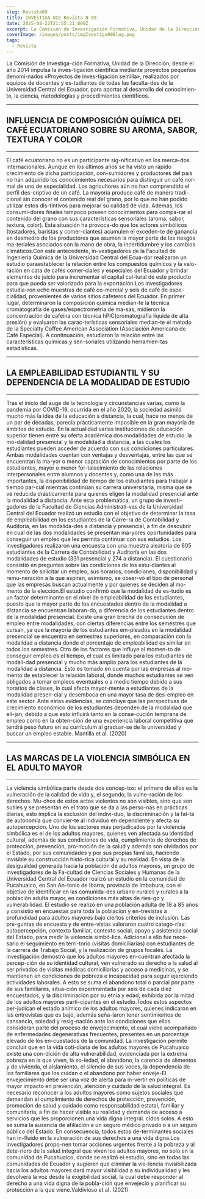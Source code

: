 ```yaml
---
slug: Revista09
title: INVESTIGA UCE Revista N 09
date: 2025-08-22T21:55:21.800Z
excerpt: La Comisión de Investigación Formativa, Unidad de la Dirección, desde el año 2014 impulsa la investigación científica mediante proyectos pequeños denominados «Proyectos de investigación semilla»
coverImage: /images/posts/imgIvestiga09Blog.png
tags:
  - Revista
---
```


<script>
  import FloatingImage from "$lib/components/atoms/FloatingImage.svelte";
</script>

La Comisión de Investiga-ción Formativa, Unidad de la Dirección, desde el año 2014 impulsa la inves-tigación científica mediante proyectos pequeños denomi-nados «Proyectos de inves-tigación semilla», realizados por equipos de docentes y es-tudiantes de todas las faculta-des de la Universidad Central del Ecuador, para aportar al desarrollo del conocimien-to, la ciencia, metodologías y procedimientos científicos.

---
## INFLUENCIA DE COMPOSICIÓN QUÍMICA DEL CAFÉ ECUATORIANO SOBRE SU AROMA, SABOR, TEXTURA Y COLOR
---
<FloatingImage 
  src="/images/posts/imgInvestiga09Blog01.png" alt="UCE" 
  style="display:block; margin-inline:auto; max-width: 720px"
  fit="cover"
  amplitude={8}
  duration={1000}
  hoverScale={1.03}
  shadow="0 0 0 20px var(--color--primary),
          0 200px 40px color-mix(in oklab, var(--color--primary) 90%, transparent)"
/>

El café ecuatoriano no es un participante sig-nificativo en los merca-dos internacionales. Aunque en los últimos años se ha visto un rápido crecimiento de dicha participación, con-sumidores y productores del país no han adquirido los conocimientos necesarios para distinguir un café nor-mal de uno de especialidad. Los agricultores aún no han comprendido el perfil des-criptivo de un café. La mayoría produce café de manera tradi-cional sin conocer el contenido real del grano, por lo que no han podido utilizar estos dis-tintivos para mejorar su calidad de vida. Además, los consumi-dores finales tampoco poseen conocimientos para compa-rar el contenido del grano con sus características sensoriales (aroma, sabor, textura, color). Esta situación ha provoca-do que los actores simbólicos (tostadores, baristas y comer-ciantes) acumulen el exceden-te de ganancia en desmedro de los productores que asumen la mayor parte de los riesgos ma-teriales asociados con la mano de obra, la incertidumbre y los cambios climáticos.Con este antecedente, in-vestigadores de la Facultad de Ingeniería Química de la Universidad Central del Ecua-dor realizaron un estudio paraestablecer la relación entre los compuestos químicos y la valo-ración en cata de cafés comer-ciales y especiales del Ecuador y brindar elementos de juicio para incrementar el capital cul-tural de este producto para que pueda ser valorizado para la exportación.Los investigadores estudia-ron ocho muestras de café co-mercial y seis de café de espe-cialidad, provenientes de varios sitios cafeteros del Ecuador. En primer lugar, determinaron la composición química median-te la técnica cromatografía de gases/espectrometría de ma-sas, midieron la concentración de cafeína con técnica hPlC(cromatografía líquida de alta presión) y evaluaron las carac-terísticas sensoriales median-te el método de la Specialty Coffee American Association (Asociación Americana de Café Especial). A continuación, estudiaron la relación entre las características químicas y sen-soriales utilizando herramien-tas estadísticas.

---
## LA EMPLEABILIDAD ESTUDIANTIL Y SU DEPENDENCIA DE LA MODALIDAD DE ESTUDIO
---
<FloatingImage 
  src="/images/posts/imgInvestiga09Blog02.png" alt="UCE" 
  style="display:block; margin-inline:auto; max-width: 720px"
  fit="cover"
  amplitude={8}
  duration={1000}
  hoverScale={1.03}
  shadow="0 0 0 20px var(--color--primary),
          0 200px 40px color-mix(in oklab, var(--color--primary) 90%, transparent)"
/>

Tras el inicio del auge de la tecnología y circunstancias varias, como la pandemia por COVID-19, ocurrida en el año 2020, la sociedad asimiló mucho más la idea de la educación a distancia, la cual, hace no menos de un par de décadas, parecía prácticamente imposible en la gran mayoría de ámbitos de estudio. En la actualidad varias instituciones de educación superior tienen entre su oferta académica dos modalidades de estudio: la mo-dalidad presencial y la modalidad a distancia, a las cuales los estudiantes pueden acceder de acuerdo con sus condiciones particulares. Ambas modalidades cuentan con ventajas y desventajas, entre las que se encuentran la ma-yor o menor captación de conocimientos por parte de los estudiantes, mayor o menor for-talecimiento de las relaciones interpersonales entre alumnos y docentes y, como una de las más importantes, la disponibilidad de tiempo de los estudiantes para trabajar a tiempo par-cial mientras continúan su carrera universitaria, misma que se ve reducida drásticamente para quienes eligen la modalidad presencial ante la modalidad a distancia. Ante esta problemática, un grupo de investi-gadores de la Facultad de Ciencias Administrati-vas de la Universidad Central del Ecuador realizó un estudio con el objetivo de determinar la tasa de empleabilidad en los estudiantes de la Carre-ra de Contabilidad y Auditoría, en las modalida-des a distancia y presencial, a fin de descubrir en cuál de las dos modalidades se presentan ma-yores oportunidades para conseguir un empleo que les permita continuar con sus estudios. Los investigadores realizaron una encuesta con una muestra aleatoria de 605 estudiantes de la Carrera de Contabilidad y Auditoría en las dos modalidades de estudio (331 presencial y 274 a distancia). El cuestionario consistió en preguntas sobre las condiciones de los estu-diantes al momento de solicitar un empleo, sus horarios, condiciones, disponibilidad y remu-neración a la que aspiran, asimismo, se obser-vó el tipo de personal que las empresas buscan actualmente y por quienes se deciden al mo-mento de la elección.El estudio confirmó que la modalidad de es-tudio es un factor determinante en el nivel de empleabilidad de los estudiantes, puesto que la mayor parte de los encuestados dentro de la modalidad a distancia se encuentran laboran-do, a diferencia de los estudiantes dentro de la modalidad presencial. Existe una gran brecha de consecución de empleo entre modalidades, con ciertas diferencias entre los semestres que cursan, ya que la mayoría de los estudiantes em-pleados en la modalidad presencial se encuentra en semestres superiores, en comparación con la modalidad a distancia donde el porcentaje de empleabilidad es similar en todos los semestres. Otro de los factores que influye al momen-to de conseguir empleo es el tiempo, el cual es limitado para los estudiantes de modali-dad presencial y mucho más amplio para los estudiantes de la modalidad a distancia. Esto es tomado en cuenta por las empresas al mo-mento de establecer la relación laboral, donde muchos estudiantes se ven obligados a tomar empleos eventuales o a medio tiempo debido a sus horarios de clases, lo cual afecta mayor-mente a estudiantes de la modalidad presen-cial y desemboca en una mayor tasa de des-empleo en este sector. Ante estas evidencias, se concluye que las perspectivas de crecimiento económico de los estudiantes dependen de la modalidad que eli-jan, debido a que esto influirá tanto en la conse-cución temprana de empleo como en la obten-ción de una experiencia laboral competitiva que tendrá peso futuro en su currículum al graduar-se de la universidad y buscar un empleo estable. Mantilla et al. (2020)

---
## LAS MARCAS DE LA VIOLENCIA SIMBÓLICA EN EL ADULTO MAYOR
---
<FloatingImage 
  src="/images/posts/imgInvestiga09Blog03.png" alt="UCE" 
  style="display:block; margin-inline:auto; max-width: 720px"
  fit="cover"
  amplitude={8}
  duration={1000}
  hoverScale={1.03}
  shadow="0 0 0 20px var(--color--primary),
          0 200px 40px color-mix(in oklab, var(--color--primary) 90%, transparent)"
/>

La violencia simbólica parte desde dos concep-tos: el primero de ellos es la vulneración de la calidad de vida y, el segundo, la vulne-ración de los derechos. Mu-chos de estos actos violentos no son visibles, sino que son sutiles y se presentan en el trato que se da a las perso-nas en prácticas diarias, esto implica la exclusión del indivi-duo, la discriminación y la fal-ta de autonomía que convier-te al individuo en dependiente y afecta su autopercepción. Uno de los sectores más perjudicados por la violencia simbólica es el de los adultos mayores, quienes ven afectada su identidad cultural, además de sus condiciones de vida, cumplimiento de derechos de protección, prevención, pro-moción de la salud y además son olvidados por el Estado, por sus comunidades y por sus propias familias, haciendo invisible su construcción histó-rica cultural y su realidad. En vista de la desigualdad generada hacia la población de adultos mayores, un grupo de investigadores de la Fa-cultad de Ciencias Sociales y Humanas de la Universidad Central del Ecuador realizó un estudio en la comunidad de Pucahuaico, en San An-tonio de Ibarra, provincia de Imbabura, con el objetivo de identificar en las comunida-des urbano-rurales y rurales a la población adulta mayor, en condiciones más altas de ries-go y vulnerabilidad. El estudio se realizó en una población adulta de 18 a 85 años y consistió en encuestas para toda la población y en-trevistas a profundidad para adultos mayores bajo ciertos criterios de inclusión. Las pre-guntas de encuesta y de entre-vistas valoraron cuatro catego-rías: autopercepción, contexto familiar, contexto social, apoyo y asistencia social del Estado, para medir la violencia simbó-lica. Adicional a ello fue nece-sario el seguimiento en terri-torio (visitas domiciliarias) con estudiantes de la carrera de Trabajo Social, y la realización de grupos focales. La investigación demostró que los adultos mayores en-cuentran afectada la percep-ción de su identidad cultural, ven vulnerado su derecho a la salud al ser privados de visitas médicas domiciliarias y acceso a medicinas, y se mantienen en condiciones de pobreza e incapacidad para seguir ejerciendo actividades laborales. A esto se suma el abandono total o parcial por parte de sus familiares, situa-ción experimentada por seis de cada diez encuestados, y la discriminación por su etnia y edad, exhibida por la mitad de los adultos mayores parti-cipantes en el estudio.Todos estos aspectos per-judican el estado anímico de los adultos mayores, quienes indicaron en las entrevistas que es bajo, además seña-laron tener sentimientos de cansancio, soledad y resig-nación ante las condiciones que ellos consideran parte del proceso de envejecimiento, el cual viene acompañado de enfermedades degenerativas frecuentes, presentes en un porcentaje elevado de los en-cuestados de la comunidad. La investigación permite concluir que en la vida coti-diana de los adultos mayores de Pucahuaico existe una con-dición de alta vulnerabilidad, evidenciada por la extrema pobreza en la que viven, la so-ledad, el abandono, la carencia de alimentos y de vivienda, el aislamiento, el silencio de sus voces, la dependencia de los familiares que los cuidan o el abandono por haber enveje-El envejecimiento debe ser una voz de alerta para in-vertir en políticas de mayor impacto en prevención, atención y cuidado de la salud integral. Es necesario reconocer a los adultos mayores como sujetos sociales que demandan el cumplimiento de derechos de protección, prevención, promoción de salud y cuidado como responsabilidad estatal, familiar y comunitaria, a fin de hacer visible su realidad y demanda de acceso a servicios que les proporcionen una vida digna integral. cidos solos. A esto se suma la ausencia de afiliación a un seguro médico privado o a un seguro público del Estado. En consecuencia, todos estos de-terminantes sociales han in-fluido en la vulneración de sus derechos a una vida digna.Los investigadores propo-nen tomar acciones urgentes frente a la pobreza y al dete-rioro de la salud integral que viven los adultos mayores, no solo en la comunidad de Pucahuaico, donde se realizó el estudio, sino en todas las comunidades de Ecuador y sugieren que eliminar la vio-lencia invisibilizada hacia los adultos mayores dará mayor visibilidad a su individualidad y les devolverá la voz desde la exigibilidad social, la cual debe responder al derecho a una vida digna de la pobla-ción que envejeció y planificar su protección a la que viene.Valdivieso et al. (2021)